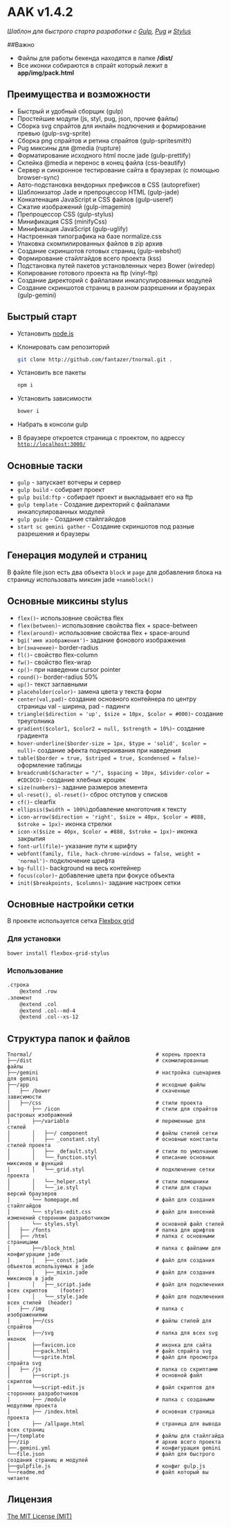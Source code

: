 # AAK v1.4.2
*Шаблон для быстрого старта разработки с [Gulp](http://gulpjs.com/), [Pug](https://pugjs.org/) и [Stylus](https://learnboost.github.io/stylus/)*

##Важно

* Файлы для работы бекенда находятся в папке __/dist/__
* Все иконки собираются в спрайт который лежит в __app/img/pack.html__




## Преимущества и возможности

* Быстрый и удобный сборщик (gulp)
* Простейшие модули (js, styl, pug, json, прочие файлы)
* Сборка svg спрайтов для инлайн подлючения и формирование превью (gulp-svg-sprite)
* Сборка png спрайтов и ретина спрайтов (gulp-spritesmith)
* Pug миксины для @media (rupture)
* Форматирование исходного html после jade (gulp-prettify)
* Склейка @media и перенос в конец файла (css-beautify)
* Сервер и синхронное тестирование сайта в браузерах (с помощью browser-sync)
* Авто-подстановка вендорных префиксов в CSS (autoprefixer)
* Шаблонизатор Jade и препроцессор HTML (gulp-jade)
* Конкатенация JavaScript и CSS файлов	(gulp-useref)
* Сжатие изображений (gulp-imagemin)
* Препроцессор CSS (gulp-stylus)
* Минификация CSS (minifyCss)
* Минификация JavaScript (gulp-uglify)
* Настроенная типографика на базе normalize.css
* Упаковка скомпилированных файлов в zip архив
* Создание скриншотов готовых страниц (gulp-webshot)
* Формирование стайлгайдов всего проекта (kss)
* Подстановка путей пакетов установленных через Bower (wiredep)
* Копирование готового проекта на ftp (vinyl-ftp)
* Создание директорий с файлалами инкапсулированных модулей 
* Создание скриншотов страниц в разном разрешении и браузерах (gulp-gemini)


## Быстрый старт

* Установить [node.js](https://nodejs.org)

* Клонировать сам репозиторий
	```bash
	git clone http://github.com/fantazer/tnormal.git .
	```
* Установить все пакеты
	```bash
	npm i
	```
* Установить зависимости
	```bash
	bower i
	```
* Набрать в консоли gulp
* В браузере откроется страница с проектом, по адрессу [`http://localhost:3000/`](http://localhost:3000/)


## Основные таски

* `gulp` - запускает вотчеры и сервер
* `gulp build` - собирает проект
* `gulp build:ftp` - собирает проект и выкладывает его на ftp
* `gulp template` - Создание директорий с файлалами инкапсулированных модулей 
* `gulp guide` - Создание стайлгайодов 
* `start sc gemini gather` - Создание скриншотов под разные разрешения и браузеры

## Генерация модулей и страниц

В файле file.json есть два объекта `block` и `page` для добавления блока на страницу использовать миксин jade `+nameblock()`

## Основные миксины stylus
* `flex()`- использовние свойства flex
* `flex(between)`- использовние свойства flex + space-between
* `flex(around)`- использовние свойства flex + space-around
* `bgi('имя изображения')`- задание фонового изображения
* `br(значение)`- border-radius
* `fl()`- свойство flex-column
* `fw()`- свойство flex-wrap
* `cp()`- при наведении cursor pointer
* `round()`- border-radius 50%
* `up()`- текст заглавными
* `placeholder(color)`- замена цвета у текста форм
* `center(val,pad)`- создание основного контейнера по центру страницы val - ширина, pad - падинги
* `triangle($direction = 'up', $size = 10px, $color = #000)`- создание треуголника
* `gradient($color1, $color2 = null, $strength = 10%)`- создание градиента
* `hover-underline($border-size = 1px, $type = 'solid', $color = null)`- создание эфекта подчеркивания при наведения
* `table($border = true, $striped = true, $condensed = false)`- оформление таблицы
* `breadcrumb($character = "/", $spacing = 10px, $divider-color = #CDCDCD)`- создание хлебных крошек
* `size(numbers)`- задание размеров элемента
* `ul-reset(), ol-reset()`- сброс отступов у списков
* `cf()`- clearfix
* `ellipsis($width = 100%)`добавление многоточия к тексту
* `icon-arrow($direction = 'right', $size = 40px, $color = #888, $stroke = 1px)`- иконка стрелки
* `icon-x($size = 40px, $color = #888, $stroke = 1px)`- иконка закрытия
* `font-url(file)`- указание пути к шрифту
* `webfont(family, file, hack-chrome-windows = false, weight = 'normal')`- подключение шрифта
* `bg-full()`- background на весь контейнер
* `focus(color)`- добавление цвета при фокусе объекта
* `init($breakpoints, $columns)`- задание настроек сетки

## Основные настройки сетки
В проекте используется сетка [Flexbox grid](http://flexboxgrid.vivid-websolutions.nl/)
### Для установки 
```
bower install flexbox-grid-stylus
```
### Использование 
```html
.строка
	@extend .row
.элемент
	@extend .col
	@extend .col--md-4
	@extend .col--xs-12
```
## Структура папок и файлов

```
Tnormal/										# корень проекта
├──/dist										# скомилированные файлы
├──/gemini										# настройка сценариев для gemini
├──/app											# исходные файлы
│	├── /bower									# скаченные зависимости
│	├──/css		 								# стили проекта
│		├── /icon								# стили для спрайтов растровых изображений
│		├──/variable							# переменные для стилей
│		│	├──/ component						# файлы стилей сетки
│		│	├── _constant.styl 					# основные константы стилей проекта
│		│	├── _default.styl 					# стили по умолчанию
│		│	└──_function.styl					# описание основных миксинов и функций
│		│	└──_grid.styl						# подключение сетки проекта
│		│	└──_helper.styl						# стили помошники
│		│	└──_ie.styl							# стили для старых версий браузеров
│		└── homepage.md							# файл для создания стайлгайдов
│		└── styles-edit.css 					# файл для внесений изменений сторонним разработчиком 
│		└── styles.styl							# основной файл стилей 
│	├── /fonts									# папка для шрифтов
│	├── /html									# папка с основными страницами
│		├──/block_html							# папка с файлами для конфигурации jade
│		│	├──_const.jade 						# файл для создания объектов используемых в jade
│		│	├──_mixin.jade 						# файл для создания миксинов в jade
│		│	├──_script.jade 					# файл для подключения всех скриптов	(footer) 
│		│	└──_style.jade 						# файл для подключения всех стилей	(header) 
│	├──	/img									# папка с изображениями
│		├──/css									# файлы стилей для спрайтов
│		├──/svg									# папка для всех svg иконок
│		├──favicon.ico							# иконка для сайта
│		├──pack.html							# файл спрайта svg
│		└──sprite.html							# файл для просмотра спрайта svg
│	├── /js										# папка со скриптами
│		├──script.js							# основной файл скриптов
│		└──script-edit.js						# файл скриптов для сторонних разработчиков
│		├── /module								# папка с создаными модулями проекта
│		├── /index.html 						# основная страница проекта
│		├── /allpage.html 						# страница для вывода всех страниц
├──/template									# файлы для стайлгайда
├──/zip											# архив всего проекта
├──.gemini.yml									# конфигурация gemini
└──file.json									# файл для быстрого создания страниц и модулей
├──gulpfile.js									# конфиг gulp.js
└──readme.md									# файл который вы читаете
```

## Лицензия
[The MIT License (MIT)](LICENSE)
